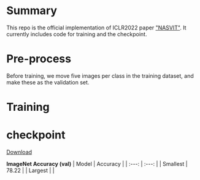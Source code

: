 # Summary

This repo is the official implementation of ICLR2022 paper ["NASVIT"](https://openreview.net/pdf?id=Qaw16njk6L). It currently includes code for training and the checkpoint.

# Pre-process

Before training, we move five images per class in the training dataset, and make these as the validation set. 

# Training



# checkpoint 

[Download](https://drive.google.com/file/d/1Dk2yR7zHYB4dOiqCUnKjkCsKf_cMWjSY/view?usp=sharing)

**ImageNet Accuracy (val)**
| Model | Accuracy |
| :---: | :---: |
| Smallest | 78.22 | 
| Largest |  | 